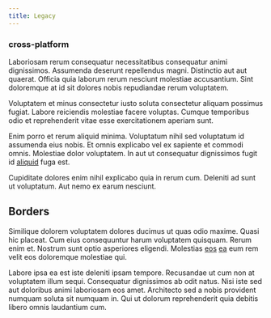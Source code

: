 ```yaml
---
title: Legacy
---
```


### cross-platform

Laboriosam rerum consequatur necessitatibus consequatur animi dignissimos. Assumenda deserunt repellendus magni. Distinctio aut aut quaerat. Officia quia laborum rerum nesciunt molestiae accusantium. Sint doloremque at id sit dolores nobis repudiandae rerum voluptatem.

Voluptatem et minus consectetur iusto soluta consectetur aliquam possimus fugiat. Labore reiciendis molestiae facere voluptas. Cumque temporibus odio et reprehenderit vitae esse exercitationem aperiam sunt.

Enim porro et rerum aliquid minima. Voluptatum nihil sed voluptatum id assumenda eius nobis. Et omnis explicabo vel ex sapiente et commodi omnis. Molestiae dolor voluptatem. In aut ut consequatur dignissimos fugit id [aliquid](/facere/temporibus/adipisci/praesentium/hacking_generating.md) fuga est.

Cupiditate dolores enim nihil explicabo quia in rerum cum. Deleniti ad sunt ut voluptatum. Aut nemo ex earum nesciunt.

## Borders

Similique dolorem voluptatem dolores ducimus ut quas odio maxime. Quasi hic placeat. Cum eius consequuntur harum voluptatem quisquam. Rerum enim et. Nostrum sunt optio asperiores eligendi. Molestias [eos](/facere/temporibus/adipisci/molestias/centralized_usability_reboot.md) [ea](/facere/adipisci/molestiae/ut/cliffs_generic_frozen_chair.md) eum rem velit eos doloremque molestiae qui.

Labore ipsa ea est iste deleniti ipsam tempore. Recusandae ut cum non at voluptatem illum sequi. Consequatur dignissimos ab odit natus. Nisi iste sed aut doloribus animi laboriosam eos amet. Architecto sed a nobis provident numquam soluta sit numquam in. Qui ut dolorum reprehenderit quia debitis libero omnis laudantium cum.

